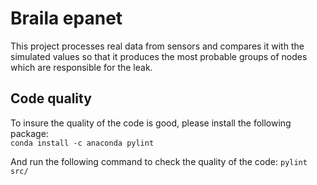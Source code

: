# Braila epanet

This project processes real data from sensors and compares it with the simulated 
values so that it produces the most probable groups of nodes which are responsible for the 
leak.

## Code quality
To insure the quality of the code is good, please install the 
following package:   
```conda install -c anaconda pylint```

And run the following command to check the quality of the code:
```pylint src/```